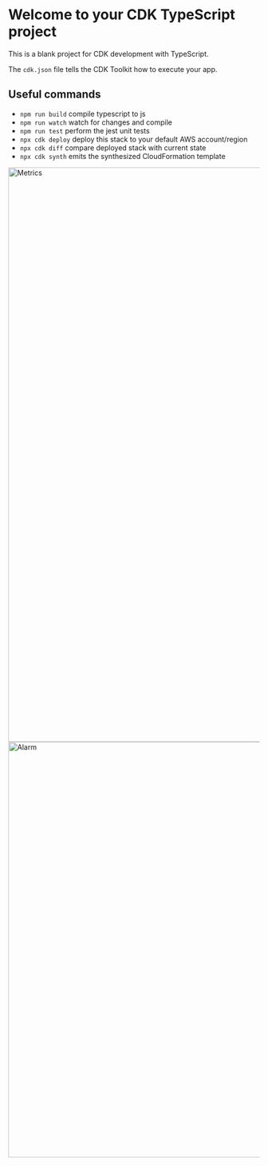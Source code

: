 # Welcome to your CDK TypeScript project

This is a blank project for CDK development with TypeScript.

The `cdk.json` file tells the CDK Toolkit how to execute your app.

## Useful commands

* `npm run build`   compile typescript to js
* `npm run watch`   watch for changes and compile
* `npm run test`    perform the jest unit tests
* `npx cdk deploy`  deploy this stack to your default AWS account/region
* `npx cdk diff`    compare deployed stack with current state
* `npx cdk synth`   emits the synthesized CloudFormation template
  
<img width="1150" alt="Metrics" src="https://github.com/user-attachments/assets/fa456337-601e-459e-b2b9-cea71613471e">
<img width="832" alt="Alarm" src="https://github.com/user-attachments/assets/8cfae30f-0cfc-4112-84c0-870641ea5903">

